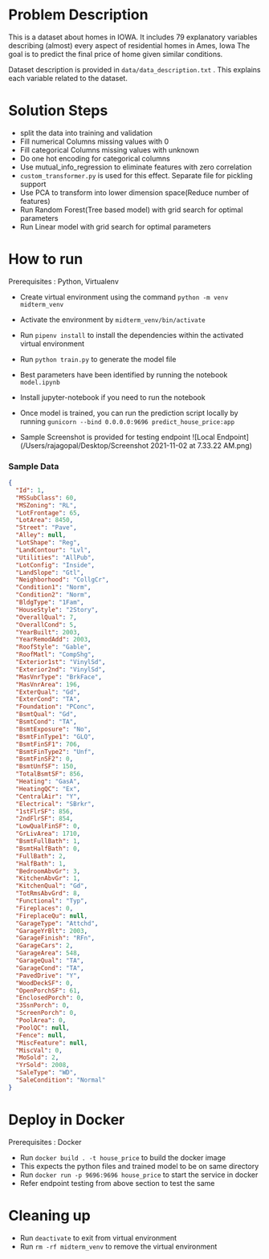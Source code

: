 # Problem Description

This is a dataset about homes in IOWA. It includes 79 explanatory variables describing (almost) every aspect of residential homes in Ames, Iowa
The goal is to predict the final price of home given similar conditions. 

Dataset description is provided in ```data/data_description.txt``` . This explains each variable related to the dataset.

# Solution Steps

* split the data into training and validation
* Fill numerical Columns missing values with 0
* Fill categorical Columns missing values with unknown
* Do one hot encoding for categorical columns
* Use mutual_info_regression to eliminate features with zero correlation 
* ```custom_transformer.py``` is used for this effect. Separate file for pickling support
* Use PCA to transform into lower dimension space(Reduce number of features)
* Run Random Forest(Tree based model) with grid search for optimal parameters
* Run Linear model with grid search for optimal parameters

# How to run
Prerequisites : Python, Virtualenv
* Create virtual environment using the command ```python -m venv midterm_venv```
* Activate the environment by ```midterm_venv/bin/activate```
* Run ```pipenv install``` to install the dependencies within the activated virtual environment
* Run ```python train.py``` to generate the model file
* Best parameters have been identified by running the notebook ```model.ipynb```
* Install jupyter-notebook if you need to run the notebook
* Once model is trained, you can run the prediction script locally by running 
```gunicorn --bind 0.0.0.0:9696 predict_house_price:app```

* Sample Screenshot is provided for testing endpoint
![Local Endpoint](/Users/rajagopal/Desktop/Screenshot 2021-11-02 at 7.33.22 AM.png)

### Sample Data
```json
{
  "Id": 1,
  "MSSubClass": 60,
  "MSZoning": "RL",
  "LotFrontage": 65,
  "LotArea": 8450,
  "Street": "Pave",
  "Alley": null,
  "LotShape": "Reg",
  "LandContour": "Lvl",
  "Utilities": "AllPub",
  "LotConfig": "Inside",
  "LandSlope": "Gtl",
  "Neighborhood": "CollgCr",
  "Condition1": "Norm",
  "Condition2": "Norm",
  "BldgType": "1Fam",
  "HouseStyle": "2Story",
  "OverallQual": 7,
  "OverallCond": 5,
  "YearBuilt": 2003,
  "YearRemodAdd": 2003,
  "RoofStyle": "Gable",
  "RoofMatl": "CompShg",
  "Exterior1st": "VinylSd",
  "Exterior2nd": "VinylSd",
  "MasVnrType": "BrkFace",
  "MasVnrArea": 196,
  "ExterQual": "Gd",
  "ExterCond": "TA",
  "Foundation": "PConc",
  "BsmtQual": "Gd",
  "BsmtCond": "TA",
  "BsmtExposure": "No",
  "BsmtFinType1": "GLQ",
  "BsmtFinSF1": 706,
  "BsmtFinType2": "Unf",
  "BsmtFinSF2": 0,
  "BsmtUnfSF": 150,
  "TotalBsmtSF": 856,
  "Heating": "GasA",
  "HeatingQC": "Ex",
  "CentralAir": "Y",
  "Electrical": "SBrkr",
  "1stFlrSF": 856,
  "2ndFlrSF": 854,
  "LowQualFinSF": 0,
  "GrLivArea": 1710,
  "BsmtFullBath": 1,
  "BsmtHalfBath": 0,
  "FullBath": 2,
  "HalfBath": 1,
  "BedroomAbvGr": 3,
  "KitchenAbvGr": 1,
  "KitchenQual": "Gd",
  "TotRmsAbvGrd": 8,
  "Functional": "Typ",
  "Fireplaces": 0,
  "FireplaceQu": null,
  "GarageType": "Attchd",
  "GarageYrBlt": 2003,
  "GarageFinish": "RFn",
  "GarageCars": 2,
  "GarageArea": 548,
  "GarageQual": "TA",
  "GarageCond": "TA",
  "PavedDrive": "Y",
  "WoodDeckSF": 0,
  "OpenPorchSF": 61,
  "EnclosedPorch": 0,
  "3SsnPorch": 0,
  "ScreenPorch": 0,
  "PoolArea": 0,
  "PoolQC": null,
  "Fence": null,
  "MiscFeature": null,
  "MiscVal": 0,
  "MoSold": 2,
  "YrSold": 2008,
  "SaleType": "WD",
  "SaleCondition": "Normal"
}
```

# Deploy in Docker
Prerequisites : Docker
* Run ```docker build . -t house_price``` to build the docker image
* This expects the python files and trained model to be on same directory
* Run ```docker run -p 9696:9696 house_price``` to start the service in docker
* Refer endpoint testing from above section to test the same

# Cleaning up
* Run ```deactivate``` to exit from virtual environment
* Run ```rm -rf midterm_venv``` to remove the virtual environment
